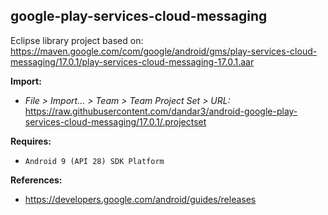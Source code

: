 ## google-play-services-cloud-messaging

Eclipse library project based on:<br/>
https://maven.google.com/com/google/android/gms/play-services-cloud-messaging/17.0.1/play-services-cloud-messaging-17.0.1.aar

**Import:**
- _File > Import... > Team > Team Project Set > URL:_<br/>
  https://raw.githubusercontent.com/dandar3/android-google-play-services-cloud-messaging/17.0.1/.projectset

**Requires:**
- `Android 9 (API 28) SDK Platform`

**References:**
- https://developers.google.com/android/guides/releases